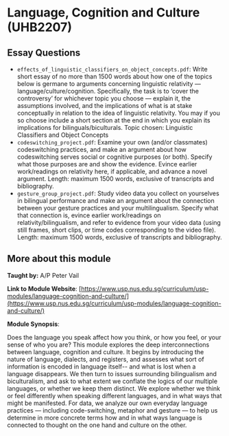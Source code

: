 # Language, Cognition and Culture (UHB2207)

## Essay Questions
- `effects_of_linguistic_classifiers_on_object_concepts.pdf`: Write short essay of no more than 1500 words about how one of the topics below is germane to arguments concerning linguistic relativity — language/culture/cognition. Specifically, the task is to ‘cover the controversy’ for whichever topic you choose — explain it, the assumptions involved, and the implications of what is at stake conceptually in relation to the idea of linguistic relativity. You may if you so choose include a short section at the end in which you explain its implications for bilinguals/biculturals. Topic chosen: Linguistic Classifiers and Object Concepts
- `codeswitching_project.pdf`: Examine your own (and/or classmates) codeswitching practices, and make an argument about how codeswitching serves social or cognitive purposes (or both). Specify what those purposes are and show the evidence. Evince earlier work/readings on relativity here, if applicable, and advance a novel argument. Length: maximum 1500 words, exclusive of transcripts and bibliography.
- `gesture_group_project.pdf`: Study video data you collect on yourselves in bilingual performance and make an argument about the connection between your gesture practices and your multilingualism. Specify what that connection is, evince earlier work/readings on relativity/bilingualism, and refer to evidence from your video data (using still frames, short clips, or time codes corresponding to the video file). Length: maximum 1500 words, exclusive of transcripts and bibliography.


## More about this module
**Taught by:** A/P Peter Vail

**Link to Module Website**: [https://www.usp.nus.edu.sg/curriculum/usp-modules/language-cognition-and-culture/](https://www.usp.nus.edu.sg/curriculum/usp-modules/language-cognition-and-culture/)

**Module Synopsis**:

Does the language you speak affect how you think, or how you feel, or your sense of who you are? This module explores the deep interconnections between language, cognition and culture. It begins by introducing the nature of language, dialects, and registers, and assesses what sort of information is encoded in language itself-- and what is lost when a language disappears. We then turn to issues surrounding bilingualism and biculturalism, and ask to what extent we conflate the logics of our multiple languages, or whether we keep them distinct. We explore whether we think or feel differently when speaking different languages, and in what ways that might be manifested. For data, we analyze our own everyday language practices — including code-switching, metaphor and gesture — to help us determine in more concrete terms how and in what ways language is connected to thought on the one hand and culture on the other. 
